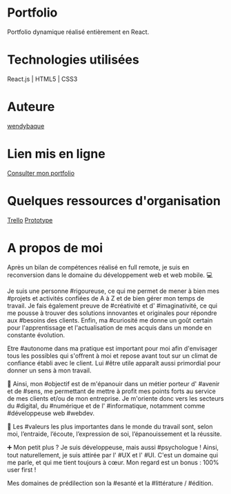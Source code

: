 # Portfolio
Portfolio dynamique réalisé entièrement en React.

# Technologies utilisées
React.js | HTML5 | CSS3 

# Auteure
[wendybaque](https://github.com/wendybaque)

# Lien mis en ligne
[Consulter mon portfolio](https://portfolio-wendy.vercel.app/)


# Quelques ressources d'organisation 
[Trello](https://trello.com/b/5XRks4Sh/portfolio)
[Prototype](https://www.figma.com/file/wp4k9sUpbuABm9KiZVkq94/Prototype-portfolio)

# A propos de moi 
Après un bilan de compétences réalisé en full remote, je suis en reconversion dans le domaine du développement web et web mobile. 💻

Je suis une personne #rigoureuse, ce qui me permet de mener à bien mes #projets et activités confiées de A à Z et de bien gérer mon temps de travail. Je fais également preuve de #créativité et d' #imaginativité, ce qui me pousse à trouver des solutions innovantes et originales pour répondre aux #besoins des clients. Enfin, ma #curiosité me donne un goût certain pour l'apprentissage et l'actualisation de mes acquis dans un monde en constante évolution. 

Etre #autonome dans ma pratique est important pour moi afin d'envisager tous les possibles qui s'offrent à moi et repose avant tout sur un climat de confiance établi avec le client. Lui #être utile apparaît aussi primordial pour donner un sens à mon travail. 

🎯 Ainsi, mon #objectif est de m'épanouir dans un métier porteur d' #avenir et de #sens, me permettant de mettre à profit mes points forts au service de mes clients et/ou de mon entreprise. Je m'oriente donc vers les secteurs du #digital, du #numérique et de l' #informatique, notamment comme #développeuse web #webdev.

🚀 Les #valeurs les plus importantes dans le monde du travail sont, selon moi, l’entraide, l’écoute, l’expression de soi, l’épanouissement et la réussite. 

➕ Mon petit plus ? 
Je suis développeuse, mais aussi #psychologue ! 
Ainsi, tout naturellement, je suis attirée par l' #UX et l' #UI. 
C'est un domaine qui me parle, et qui me tient toujours à cœur. 
Mon regard est un bonus : 100% user first !

Mes domaines de prédilection son la #esanté et la #littérature / #édition.
